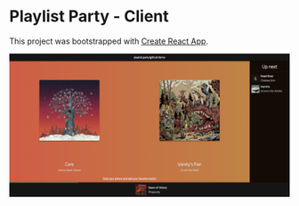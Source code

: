 # Playlist Party - Client

This project was bootstrapped with [Create React App](https://github.com/facebookincubator/create-react-app).

![screenshot](./art/screenshot.png)
